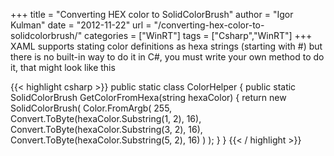 +++
title = "Converting HEX color to SolidColorBrush"
author = "Igor Kulman"
date = "2012-11-22"
url = "/converting-hex-color-to-solidcolorbrush/"
categories = ["WinRT"]
tags = ["Csharp","WinRT"]
+++
XAML supports stating color definitions as hexa strings (starting with #) but there is no built-in way to do it in C#, you must write your own method to do it, that might look like this

{{< highlight csharp >}}
public static class ColorHelper
{
    public static SolidColorBrush GetColorFromHexa(string hexaColor)
    {
        return new SolidColorBrush(
            Color.FromArgb(
                255,
                Convert.ToByte(hexaColor.Substring(1, 2), 16),
                Convert.ToByte(hexaColor.Substring(3, 2), 16),
                Convert.ToByte(hexaColor.Substring(5, 2), 16)
            )
        );
    }
}
{{< / highlight >}}

<!--more-->

